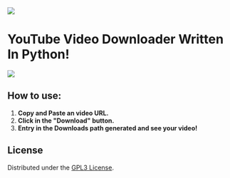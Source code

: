 <image src="https://www.gnu.org/graphics/gplv3-127x51.png">

# YouTube Video Downloader Written In Python!

<image src="video_downloader.png">

## How to use:
1. **Copy and Paste an video URL.**
2. **Click in the "Download" button.**
3. **Entry in the Downloads path generated and see your video!**

## License
Distributed under the [GPL3 License](https://www.gnu.org/licenses/gpl-3.0.en.html#license-text).

